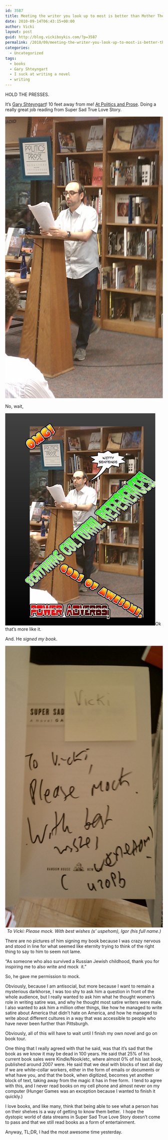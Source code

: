 ```yaml
---
id: 3587
title: Meeting the writer you look up to most is better than Mother Theresa riding a unicorn
date: 2010-09-14T06:43:15+00:00
author: Vicki
layout: post
guid: http://blog.vickiboykis.com/?p=3587
permalink: /2010/09/meeting-the-writer-you-look-up-to-most-is-better-than-mother-theresa-riding-a-unicorn/
categories:
  - Uncategorized
tags:
  - books
  - Gary Shteyngart
  - I suck at writing a novel
  - writing
---
```

HOLD THE PRESSES.

It&#8217;s [Gary Shteyngart](http://blog.vickiboykis.com/?s=shteyngart)! 10 feet away from me! [At Politics and Prose](http://www.expressnightout.com/content/2010/09/gary-shteyngart-super-sad-true-love-story-politics-prose.php). Doing a really great job reading from Super Sad True Love Story.

<p style="text-align: center;">
  <a href="https://raw.githubusercontent.com/veekaybee/wlb/gh-pages/assets/images/2010/09/IMAG0347.jpg"><img class="aligncenter size-full wp-image-3588" title="IMAG0347" src="https://raw.githubusercontent.com/veekaybee/wlb/gh-pages/assets/images/2010/09/IMAG0347.jpg" alt="" width="538" height="896" /></a>
</p>

<p style="text-align: left;">
  No, wait,
</p>

<p style="text-align: left;">
  <a href="https://raw.githubusercontent.com/veekaybee/wlb/gh-pages/assets/images/2010/09/Picture-1.png"><img class="aligncenter size-full wp-image-3589" title="Picture 1" src="https://raw.githubusercontent.com/veekaybee/wlb/gh-pages/assets/images/2010/09/Picture-1.png" alt="" width="480" height="675" /></a>Ok that&#8217;s more like it.
</p>

<p style="text-align: left;">
  And. He <em>signed my book</em>.
</p>

<p style="text-align: center;">
  <a href="https://raw.githubusercontent.com/veekaybee/wlb/gh-pages/assets/images/2010/09/IMAG0348.jpg"><img class="aligncenter size-full wp-image-3590" title="IMAG0348" src="https://raw.githubusercontent.com/veekaybee/wlb/gh-pages/assets/images/2010/09/IMAG0348.jpg" alt="" width="538" height="896" /></a><em>To Vicki: Please mock. With best wishes (s&#8217; uspehom), Igor (his full name.)</em>
</p>

<p style="text-align: left;">
  There are no pictures of him signing my book because I was crazy nervous and stood in line for what seemed like eternity trying to think of the right thing to say to him to seem not lame.
</p>

<p style="text-align: left;">
  &#8220;As someone who also survived a Russian Jewish childhood, thank you for inspiring me to also write and mock  it.&#8221;
</p>

<p style="text-align: left;">
  So, he gave me permission to mock.
</p>

<p style="text-align: left;">
  Obviously, because I am antisocial, but more because I want to remain a mysterious darkhorse, I was too shy to ask him a question in front of the whole audience, but I really wanted to ask him what he thought women&#8217;s role in writing satire was, and why he thought most satire writers were male. I also wanted to ask him a million other things, like how he managed to write satire about America that didn&#8217;t hate on America, and how he managed to write about different cultures in a way that was accessible to people who have never been further than Pittsburgh.
</p>

<p style="text-align: left;">
  Obviously, all of this will have to wait until I finish my own novel and go on book tour.
</p>

<p style="text-align: left;">
  One thing that I really agreed with that he said, was that it&#8217;s sad that the book as we know it may be dead in 100 years. He said that 25% of his current book sales were Kindle/Nook/etc, where almost 0% of his last book, published around 2007 were. He said that we deal with blocks of text all day if we are white-collar workers, either in the form of emails or documents or what have you, and that the book, when digitized, becomes yet another block of text, taking away from the magic it has in free form.  I tend to agree with this, and I never read books on my cell phone and almost never on my computer (Hunger Games was an exception because I wanted to finish it quickly.)
</p>

<p style="text-align: left;">
  I love books, and like many, think that being able to see what a person has on their shelves is a way of getting to know them better.  I hope the dystopic world of data streams in Super Sad True Love Story doesn&#8217;t come to pass and that we still read books as a form of entertainment.
</p>

<p style="text-align: left;">
  Anyway, TL;DR, I had the most awesome time yesterday.
</p>

<p style="text-align: left;">